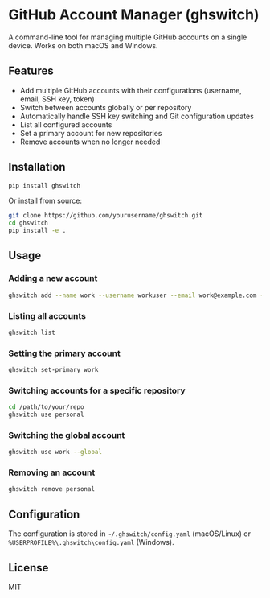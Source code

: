 # GitHub Account Manager (ghswitch)

A command-line tool for managing multiple GitHub accounts on a single device. Works on both macOS and Windows.

## Features

- Add multiple GitHub accounts with their configurations (username, email, SSH key, token)
- Switch between accounts globally or per repository
- Automatically handle SSH key switching and Git configuration updates
- List all configured accounts
- Set a primary account for new repositories
- Remove accounts when no longer needed

## Installation

```bash
pip install ghswitch
```

Or install from source:

```bash
git clone https://github.com/yourusername/ghswitch.git
cd ghswitch
pip install -e .
```

## Usage

### Adding a new account

```bash
ghswitch add --name work --username workuser --email work@example.com --ssh-key ~/.ssh/id_rsa_work
```

### Listing all accounts

```bash
ghswitch list
```

### Setting the primary account

```bash
ghswitch set-primary work
```

### Switching accounts for a specific repository

```bash
cd /path/to/your/repo
ghswitch use personal
```

### Switching the global account

```bash
ghswitch use work --global
```

### Removing an account

```bash
ghswitch remove personal
```

## Configuration

The configuration is stored in `~/.ghswitch/config.yaml` (macOS/Linux) or `%USERPROFILE%\.ghswitch\config.yaml` (Windows).

## License

MIT

